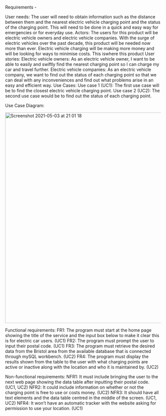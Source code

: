 Requirements - 

User needs:
The user will need to obtain information such as the distance between them and the nearest electric vehicle charging point and the status of the charging point. This will need to be done in a quick and easy way for emergencies or for everyday use.
Actors:
 The users for this product will be electric vehicle owners and electric vehicle companies. With the surge of electric vehicles over the past decade, this product will be needed now more than ever. Electric vehicle charging will be making more money and will be looking for ways to minimise costs. This iswhere this product 
User stories:
Electric vehicle owners:
As an electric vehicle owner, I want to be able to easily and swiftly find the nearest charging point so I can charge my car and travel further.
Electric vehicle companies:
As an electric vehicle company, we want to find out the status of each charging point so that we can deal with any inconveniences and find out what problems arise in an easy and efficient way.
Use Cases:
Use case 1 (UC1): 
The first use case will be to find the closest electric vehicle charging point.
Use case 2 (UC2): 
The second use case would be to find out the status of each charging point.

Use Case Diagram:

<img width="679" alt="Screenshot 2021-05-03 at 21 01 18" src="https://user-images.githubusercontent.com/83363471/116926803-be018b00-ac52-11eb-8dad-6e0acfaf44ec.png">


Functional requirements:
FR1: The program must start at the home page showing the title of the service and the input box below to make it clear this is for electric car users. (UC1)
FR2: The program must prompt the user to input their postal code. (UC1)
FR3: The program must retrieve the desired data from the Bristol area from the available database that is connected through mySQL workbench. (UC2)
FR4: The program must display the results shown from the table to the user with what charging points are active or inactive along with the location and who it is maintained by. (UC2)

Non-functional requirements: 
NFR1: It must include bringing the user to the next web page showing the data table after inputting their postal code. (UC1, UC2)
NFR2: It could include information on whether or not the charging point is free to use or costs money. (UC2)
NFR3: It should have all text elements and the data table centred in the middle of the screen. (UC1, UC2)
NFR4: It won't have an automatic tracker with the website asking for permission to use your location. (UC1)

